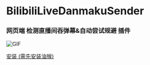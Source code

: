 # BilibiliLiveDanmakuSender
### 网页端 检测直播间吞弹幕&amp;自动尝试规避 插件

![GIF](https://user-images.githubusercontent.com/66859419/180410898-c0a118e7-1278-472c-b831-745830203206.gif)

[安装 (需先安装油猴)](https://greasyfork.org/zh-CN/scripts/448191-bilibili%E7%9B%B4%E6%92%AD%E5%BC%B9%E5%B9%95%E9%98%B2%E5%90%9E)
